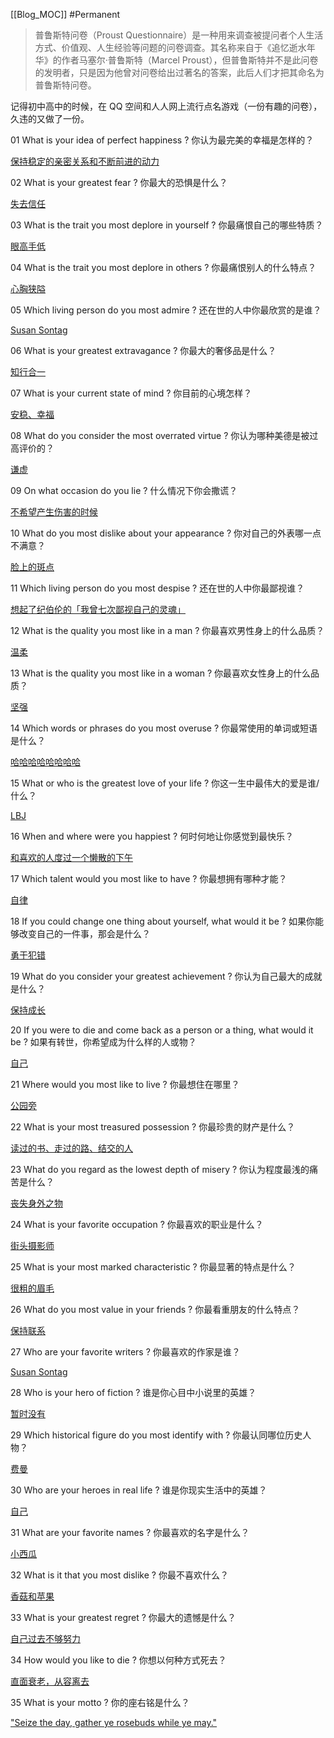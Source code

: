 [[Blog_MOC]] #Permanent

> 普鲁斯特问卷（Proust Questionnaire）是一种用来调查被提问者个人生活方式、价值观、人生经验等问题的问卷调查。其名称来自于《追忆逝水年华》的作者马塞尔·普鲁斯特（Marcel Proust），但普鲁斯特并不是此问卷的发明者，只是因为他曾对问卷给出过著名的答案，此后人们才把其命名为普鲁斯特问卷。

记得初中高中的时候，在 QQ 空间和人人网上流行点名游戏（一份有趣的问卷），久违的又做了一份。

01 What is your idea of perfect happiness ?
你认为最完美的幸福是怎样的？

<u>保持稳定的亲密关系和不断前进的动力</u>

02 What is your greatest fear ?
你最大的恐惧是什么？

<u>失去信任</u>

03 What is the trait you most deplore in yourself ?
你最痛恨自己的哪些特质？

<u>眼高手低</u>

04 What is the trait you most deplore in others ?
你最痛恨别人的什么特点？

<u>心胸狭隘</u>

05 Which living person do you most admire ?
还在世的人中你最欣赏的是谁？

<u>Susan Sontag</u>

06 What is your greatest extravagance ?
你最大的奢侈品是什么？

<u>知行合一</u>

07 What is your current state of mind ?
你目前的心境怎样？

<u>安稳、幸福</u>

08 What do you consider the most overrated virtue ?
你认为哪种美德是被过高评价的？

<u>谦虚</u>

09 On what occasion do you lie ?
什么情况下你会撒谎？

<u>不希望产生伤害的时候</u>

10 What do you most dislike about your appearance ?
你对自己的外表哪一点不满意？

<u>脸上的斑点</u>

11 Which living person do you most despise ?
还在世的人中你最鄙视谁？

<u>想起了纪伯伦的「我曾七次鄙视自己的灵魂」</u>

12 What is the quality you most like in a man ?
你最喜欢男性身上的什么品质？

<u>温柔</u>

13 What is the quality you most like in a woman ?
你最喜欢女性身上的什么品质？

<u>坚强</u>

14 Which words or phrases do you most overuse ?
你最常使用的单词或短语是什么？

<u>哈哈哈哈哈哈哈哈</u>

15 What or who is the greatest love of your life ?
你这一生中最伟大的爱是谁/什么？

<u>LBJ</u>

16 When and where were you happiest ?
何时何地让你感觉到最快乐？

<u>和喜欢的人度过一个懒散的下午</u>

17 Which talent would you most like to have ?
你最想拥有哪种才能？

<u>自律</u>

18 If you could change one thing about yourself, what would it be ?
如果你能够改变自己的一件事，那会是什么？

<u>勇于犯错</u>

19 What do you consider your greatest achievement ?
你认为自己最大的成就是什么？

<u>保持成长</u>

20 If you were to die and come back as a person or a thing, what would it be ?
如果有转世，你希望成为什么样的人或物？

<u>自己</u>

21 Where would you most like to live ?
你最想住在哪里？

<u>公园旁</u>

22 What is your most treasured possession ?
你最珍贵的财产是什么？

<u>读过的书、走过的路、结交的人</u>

23 What do you regard as the lowest depth of misery ?
你认为程度最浅的痛苦是什么？

<u>丧失身外之物</u>

24 What is your favorite occupation ?
你最喜欢的职业是什么？

<u>街头摄影师</u>

25 What is your most marked characteristic ?
你最显著的特点是什么？

<u>很粗的眉毛</u>

26 What do you most value in your friends ?
你最看重朋友的什么特点？

<u>保持联系</u>

27 Who are your favorite writers ?
你最喜欢的作家是谁？

<u>Susan Sontag</u>

28 Who is your hero of fiction ?
谁是你心目中小说里的英雄？

<u>暂时没有</u>

29 Which historical figure do you most identify with ?
你最认同哪位历史人物？

<u>费曼</u>

30 Who are your heroes in real life ?
谁是你现实生活中的英雄？

<u>自己</u>

31 What are your favorite names ?
你最喜欢的名字是什么？

<u>小西瓜</u>

32 What is it that you most dislike ?
你最不喜欢什么？

<u>香菇和苹果</u>

33 What is your greatest regret ?
你最大的遗憾是什么？

<u>自己过去不够努力</u>

34 How would you like to die ?
你想以何种方式死去？

<u>直面衰老，从容离去</u>

35 What is your motto ?
你的座右铭是什么？

<u>"Seize the day, gather ye rosebuds while ye may."</u>